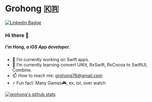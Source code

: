 <!--
**grohong/grohong** is a ✨ _special_ ✨ repository because its `README.md` (this file) appears on your GitHub profile.
-->

# Grohong 🇰🇷

[![Linkedin Badge](https://img.shields.io/badge/-Hong-blue?style=flat-square&logo=Linkedin&logoColor=white&link=https://www.linkedin.com/in/%EC%84%B1%ED%98%B8-%ED%99%8D-02706a1aa/)](https://www.linkedin.com/in/%EC%84%B1%ED%98%B8-%ED%99%8D-02706a1aa/)

### Hi there 👋
##### I'm Hong, a iOS App developer.

- 🔭 I’m currently working on Swift apps.
- 🌱 I’m currently learning convert UIKit, RxSwift, RxCocoa to SwiftUI, Combine.
- 📫 How to reach me: grohong76@gmail.cpm
- ⚡ Fun fact: Many Games🎮, ex, lol, over watch

[![grohong's github stats](https://github-readme-stats.vercel.app/api?username=grohong)](https://github.com/grohong/github-readme-stats)

